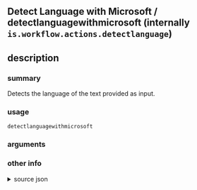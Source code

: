 
## Detect Language with Microsoft / detectlanguagewithmicrosoft (internally `is.workflow.actions.detectlanguage`)



## description
### summary
Detects the language of the text provided as input.


### usage
`detectlanguagewithmicrosoft `

### arguments


### other info

<details><summary>source json</summary>
```json
{
	"ActionClass": "WFDetectLanguageAction",
	"ActionKeywords": [
		"Translate",
		"Get",
		"Text"
	],
	"Category": "Text",
	"CreationDate": "2015-08-29T17:26:33.000Z",
	"Description": {
		"DescriptionNote": "Powered by Microsoft Cognitive Services (microsoft.com/cognitive-services)",
		"DescriptionSummary": "Detects the language of the text provided as input."
	},
	"IconName": "Translate.png",
	"Input": {
		"Multiple": true,
		"Required": true,
		"Types": [
			"NSString"
		]
	},
	"Name": "Detect Language with Microsoft",
	"Output": {
		"Multiple": true,
		"OutputName": "Language",
		"Types": [
			"NSString"
		]
	}
}
```
</details>

